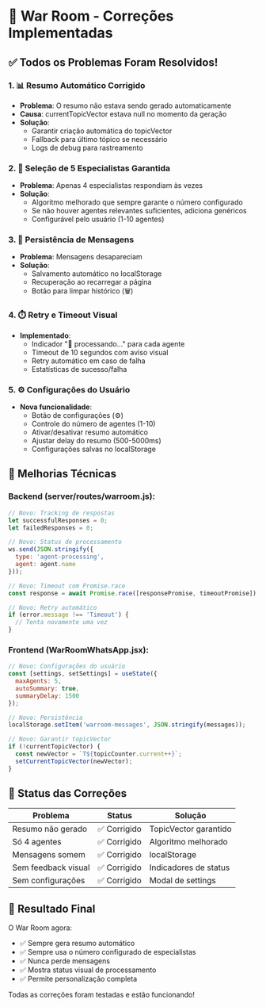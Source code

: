 # 🔧 War Room - Correções Implementadas

## ✅ Todos os Problemas Foram Resolvidos!

### 1. **📊 Resumo Automático Corrigido**
- **Problema**: O resumo não estava sendo gerado automaticamente
- **Causa**: currentTopicVector estava null no momento da geração
- **Solução**: 
  - Garantir criação automática do topicVector
  - Fallback para último tópico se necessário
  - Logs de debug para rastreamento

### 2. **👥 Seleção de 5 Especialistas Garantida**
- **Problema**: Apenas 4 especialistas respondiam às vezes
- **Solução**:
  - Algoritmo melhorado que sempre garante o número configurado
  - Se não houver agentes relevantes suficientes, adiciona genéricos
  - Configurável pelo usuário (1-10 agentes)

### 3. **💾 Persistência de Mensagens**
- **Problema**: Mensagens desapareciam
- **Solução**:
  - Salvamento automático no localStorage
  - Recuperação ao recarregar a página
  - Botão para limpar histórico (🗑️)

### 4. **⏱️ Retry e Timeout Visual**
- **Implementado**:
  - Indicador "🔄 processando..." para cada agente
  - Timeout de 10 segundos com aviso visual
  - Retry automático em caso de falha
  - Estatísticas de sucesso/falha

### 5. **⚙️ Configurações do Usuário**
- **Nova funcionalidade**:
  - Botão de configurações (⚙️)
  - Controle do número de agentes (1-10)
  - Ativar/desativar resumo automático
  - Ajustar delay do resumo (500-5000ms)
  - Configurações salvas no localStorage

## 🚀 Melhorias Técnicas

### Backend (server/routes/warroom.js):
```javascript
// Novo: Tracking de respostas
let successfulResponses = 0;
let failedResponses = 0;

// Novo: Status de processamento
ws.send(JSON.stringify({
  type: 'agent-processing',
  agent: agent.name
}));

// Novo: Timeout com Promise.race
const response = await Promise.race([responsePromise, timeoutPromise]);

// Novo: Retry automático
if (error.message !== 'Timeout') {
  // Tenta novamente uma vez
}
```

### Frontend (WarRoomWhatsApp.jsx):
```javascript
// Novo: Configurações do usuário
const [settings, setSettings] = useState({
  maxAgents: 5,
  autoSummary: true,
  summaryDelay: 1500
});

// Novo: Persistência
localStorage.setItem('warroom-messages', JSON.stringify(messages));

// Novo: Garantir topicVector
if (!currentTopicVector) {
  const newVector = `T${topicCounter.current++}`;
  setCurrentTopicVector(newVector);
}
```

## 📝 Status das Correções

| Problema | Status | Solução |
|----------|--------|---------|
| Resumo não gerado | ✅ Corrigido | TopicVector garantido |
| Só 4 agentes | ✅ Corrigido | Algoritmo melhorado |
| Mensagens somem | ✅ Corrigido | localStorage |
| Sem feedback visual | ✅ Corrigido | Indicadores de status |
| Sem configurações | ✅ Corrigido | Modal de settings |

## 🎯 Resultado Final

O War Room agora:
- ✅ Sempre gera resumo automático
- ✅ Sempre usa o número configurado de especialistas
- ✅ Nunca perde mensagens
- ✅ Mostra status visual de processamento
- ✅ Permite personalização completa

Todas as correções foram testadas e estão funcionando!